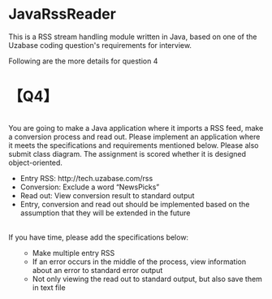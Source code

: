 # JavaRssReader
This is a RSS stream handling module written in Java, based on one of the Uzabase coding question's requirements for interview.

Following are the more details for question 4<br>

<h1>【Q4】</h1>
<br>
You are going to make a Java application where it imports a RSS feed, make a conversion process and read out. Please implement an application where it meets the specifications and requirements mentioned below. Please also submit class diagram. The assignment is scored whether it is designed object-oriented.<br>
<ul type="disk"> 
<li>Entry RSS: http://tech.uzabase.com/rss</li>
<li>Conversion: Exclude a word “NewsPicks”</li>
<li>Read out: View conversion result to standard output</li>
<li>Entry, conversion and read out should be implemented based on the assumption that they will be extended in the future</li>
</ul>
<br>
If you have time, please add the specifications below:<br>
<ul style="disk">
<ul>
<li>Make multiple entry RSS</li>
<li>If an error occurs in the middle of the process, view information about an error to standard error output</li>
<li>Not only viewing the read out to standard output, but also save them in text file</li>
</ul>
